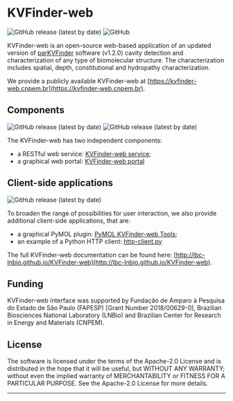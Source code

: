 # KVFinder-web

![GitHub release (latest by date)](https://img.shields.io/github/v/release/LBC-LNBio/KVFinder-web?label=KVFinder-web)
![GitHub](https://img.shields.io/github/license/LBC-LNBio/KVFinder-web)



KVFinder-web is an open-source web-based application of an updated version of [parKVFinder](https://github.com/LBC-LNBio) software (v1.2.0) cavity detection and characterization of any type of biomolecular structure. The characterization includes spatial, depth, constitutional and hydropathy characterization.

We provide a publicly available KVFinder-web at [https://kvfinder-web.cnpem.br](https://kvfinder-web.cnpem.br).

## Components

![GitHub release (latest by date)](https://img.shields.io/github/v/release/LBC-LNBio/KVFinder-web-service?label=KVFinder-web%20service)
![GitHub release (latest by date)](https://img.shields.io/github/v/release/LBC-LNBio/KVFinder-web-portal?label=KVFinder-web%20portal)

The KVFinder-web has two independent components:

- a RESTful web service: [KVFinder-web service](https://github.com/LBC-LNBio/KVFinder-web-service);
- a graphical web portal: [KVFinder-web portal](https://github.com/LBC-LNBio/KVFinder-web-portal)

## Client-side applications

![GitHub release (latest by date)](https://img.shields.io/github/v/release/LBC-LNBio/PyMOL-KVFinder-web-Tools?label=PyMOL%20KVFinder-web%20Tools)

To broaden the range of possibilities for user interaction, we also provide additional client-side applications, that are:

- a graphical PyMOL plugin: [PyMOL KVFinder-web Tools](https://github.com/LBC-LNBio/PyMOL-KVFinder-web-Tools);
- an example of a Python HTTP client: [http-client.py](https://github.com/LBC-LNBio/KVFinder-web-service/blob/master/http_client.py)

The full KVFinder-web documentation can be found here: [http://lbc-lnbio.github.io/KVFinder-web](http://lbc-lnbio.github.io/KVFinder-web).

## Funding

KVFinder-web interface was supported by Fundação de Amparo à Pesquisa do Estado de São Paulo (FAPESP) [Grant Number 2018/00629-0], Brazilian Biosciences National Laboratory (LNBio) and Brazilian Center for Research in Energy and Materials (CNPEM).

## License

The software is licensed under the terms of the Apache-2.0 License and is distributed in the hope that it will be useful, but WITHOUT ANY WARRANTY; without even the implied warranty of MERCHANTABILITY or FITNESS FOR A PARTICULAR PURPOSE. See the Apache-2.0 License for more details.

---
